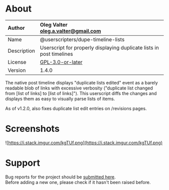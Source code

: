 
# About

| Author       | Oleg Valter<br>[oleg.a.valter@gmail.com](mailto:oleg.a.valter@gmail.com) |
| :----------- | :----------------------- |
| Name | @userscripters/dupe-timeline-lists |
| Description | Userscript for properly displaying duplicate lists in post timelines |
| License | [GPL-3.0-or-later](https://spdx.org/licenses/GPL-3.0-or-later) |
| Version | 1.4.0 |

The native post timeline displays "duplicate lists edited" event as a barely readable blob of links with excessive verbosity ("duplicate list changed from [list of links] to [list of links]"). This userscript diffs the changes and displays them as easy to visually parse lists of items.

As of v1.2.0, also fixes duplicate list edit entries on /revisions pages.

# Screenshots
![https://i.stack.imgur.com/kgTUf.png](https://i.stack.imgur.com/kgTUf.png)

# Support

Bug reports for the project should be [submitted here](https://github.com/userscripters/dupe-timeline-lists/issues).
<br>Before adding a new one, please check if it hasn't been raised before.
  